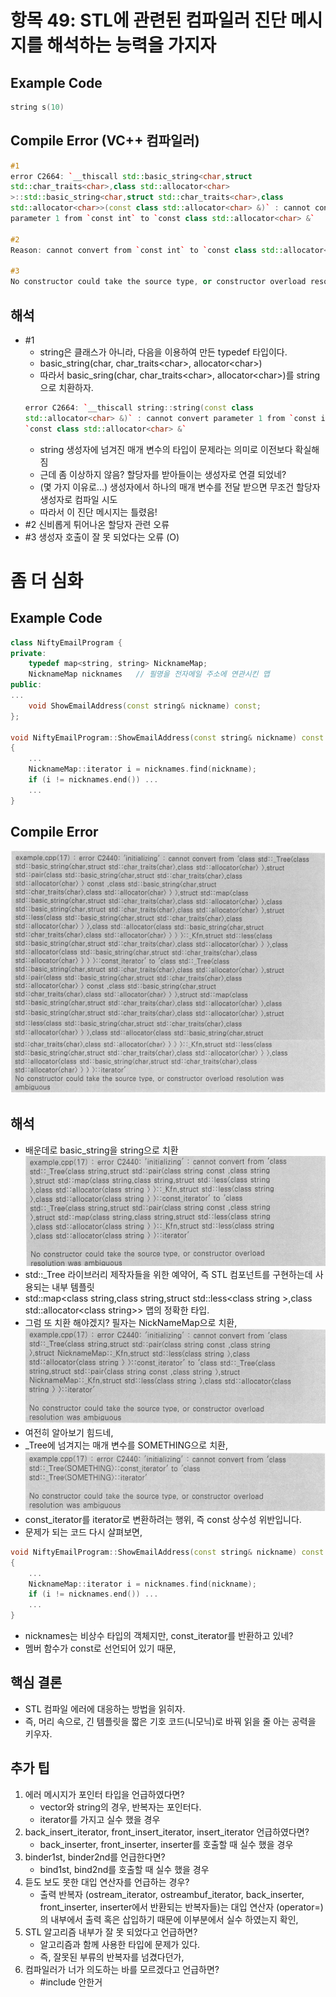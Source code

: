 # 항목 49: STL에 관련된 컴파일러 진단 메시지를 해석하는 능력을 가지자

## Example Code
```cpp
string s(10)
```

## Compile Error (VC++ 컴파일러)
```cpp
#1
error C2664: `__thiscall std::basic_string<char,struct 
std::char_traits<char>,class std::allocator<char>
>::std::basic_string<char,struct std::char_traits<char>,class 
std::allocator<char>>(const class std::allocator<char> &)` : cannot convert 
parameter 1 from `const int` to `const class std::allocator<char> &`

#2
Reason: cannot convert from `const int` to `const class std::allocator<char>`

#3
No constructor could take the source type, or constructor overload resolution was ambiguous
```

## 해석
* \#1
    * string은 클래스가 아니라, 다음을 이용하여 만든 typedef 타입이다.
    * basic_string(char, char_traits\<char>, allocator\<char>)
    * 따라서 basic_sring(char, char_traits\<char>, allocator\<char>)를 string으로 치환하자.
    ```cpp
    error C2664: `__thiscall string::string(const class
    std::allocator<char> &)` : cannot convert parameter 1 from `const int` to
    `const class std::allocator<char> &`
    ```
    * string 생성자에 넘겨진 매개 변수의 타입이 문제라는 의미로 이전보다 확실해 짐
    * 근데 좀 이상하지 않음? 할당자를 받아들이는 생성자로 연결 되었네?
    * (몇 가지 이유로...) 생성자에서 하나의 매개 변수를 전달 받으면 무조건 할당자 생성자로 컴파일 시도
    * 따라서 이 진단 메시지는 틀렸음!
* \#2 신비롭게 튀어나온 할당자 관련 오류
* \#3 생성자 호출이 잘 못 되었다는 오류 (O)

# 좀 더 심화
## Example Code
```cpp
class NiftyEmailProgram {
private:
    typedef map<string, string> NicknameMap;
    NicknameMap nicknames   // 필명을 전자메일 주소에 연관시킨 맵
public:
...
    void ShowEmailAddress(const string& nickname) const;
};

void NiftyEmailProgram::ShowEmailAddress(const string& nickname) const
{
    ...
    NicknameMap::iterator i = nicknames.find(nickname);
    if (i != nicknames.end()) ...
    ...
}
```
## Compile Error
![alt text](https://github.com/ElementalKiss/AAStudy/blob/master/effstl/book/image/item49_compile_error_msg_01.png "error msg 01")

## 해석
* 배운데로 basic_string을 string으로 치환
![alt text](https://github.com/ElementalKiss/AAStudy/blob/master/effstl/book/image/item49_compile_error_msg_02.png "error msg 02")
* std::_Tree 라이브러리 제작자들을 위한 예약어, 즉 STL 컴포넌트를 구현하는데 사용되는 내부 템플릿
* std::map\<class string,class string,struct std::less\<class string >,class std::allocator\<class string>> 맵의 정확한 타입.
* 그럼 또 치환 해야겠지? 필자는 NickNameMap으로 치환,
![alt text](https://github.com/ElementalKiss/AAStudy/blob/master/effstl/book/image/item49_compile_error_msg_03.png "error msg 03")
* 여전히 알아보기 힘드네,
* _Tree에 넘겨지는 매개 변수를 SOMETHING으로 치환,
![alt text](https://github.com/ElementalKiss/AAStudy/blob/master/effstl/book/image/item49_compile_error_msg_04.png "error msg 04")
* const_iterator를 iterator로 변환하려는 행위, 즉 const 상수성 위반입니다.
* 문제가 되는 코드 다시 살펴보면, 
```cpp
void NiftyEmailProgram::ShowEmailAddress(const string& nickname) const
{
    ...
    NicknameMap::iterator i = nicknames.find(nickname);
    if (i != nicknames.end()) ...
    ...
}
```
* nicknames는 비상수 타입의 객체지만, const_iterator를 반환하고 있네?
* 멤버 함수가 const로 선언되어 있기 때문,

## 핵심 결론
* STL 컴파일 에러에 대응하는 방법을 읽히자.
* 즉, 머리 속으로, 긴 템플릿을 짧은 기호 코드(니모닉)로 바꿔 읽을 줄 아는 공력을 키우자.

## 추가 팁
1. 에러 메시지가 포인터 타입을 언급하였다면?
    - vector와 string의 경우, 반복자는 포인터다.
    - iterator를 가지고 실수 했을 경우
2. back_insert_iterator, front_insert_iterator, insert_iterator 언급하였다면?
    - back_inserter, front_inserter, inserter를 호출할 때 실수 했을 경우
3. binder1st, binder2nd를 언급한다면?
    - bind1st, bind2nd를 호출할 때 실수 했을 경우
4. 듣도 보도 못한 대입 연산자를 언급하는 경우?
    - 출력 반복자 (ostream_iterator, ostreambuf_iterator, back_inserter, front_inserter, inserter에서 반환되는 반복자들)는 대입 연산자 (operator=)의 내부에서 출력 혹은 삽입하기 때문에 이부분에서 실수 하였는지 확인,
5. STL 알고리즘 내부가 잘 못 되었다고 언급하면?
    - 알고리즘과 함께 사용한 타입에 문제가 있다.
    - 즉, 잘못된 부류의 반복자를 넘겼다던가,
6. 컴파일러가 너가 의도하는 바를 모르겠다고 언급하면?
    - #include 안한거

